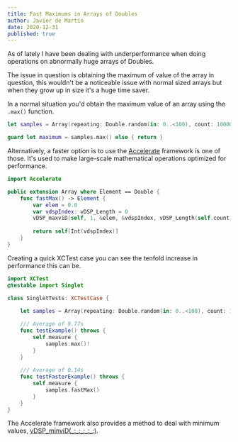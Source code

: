 ```yaml
---
title: Fast Maximums in Arrays of Doubles
author: Javier de Martín
date: 2020-12-31
published: true
---
```


As of lately I have been dealing with underperformance when doing operations on abnormally huge arrays of Doubles.

The issue in question is obtaining the maximum of value of the array in question, this wouldn't be a noticeable issue with normal sized arrays but when they grow up in size it's a huge time saver.

In a normal situation you'd obtain the maximum value of an array using the `.max()` function.

```swift
let samples = Array(repeating: Double.random(in: 0..<100), count: 100000000)

guard let maximum = samples.max() else { return }
```

Alternatively, a faster option is to use the [Accelerate](https://developer.apple.com/documentation/accelerate#) framework is one of those. It's used to make large-scale mathematical operations optimized for performance.

```swift
import Accelerate

public extension Array where Element == Double {
    func fastMax() -> Element {
        var elem = 0.0
        var vdspIndex: vDSP_Length = 0
        vDSP_maxviD(self, 1, &elem, &vdspIndex, vDSP_Length(self.count))
        
        return self[Int(vdspIndex)]
    }
}
```

Creating a quick XCTest case you can see the tenfold increase in performance this can be.

```swift
import XCTest
@testable import Singlet

class SingletTests: XCTestCase {
    
    let samples = Array(repeating: Double.random(in: 0..<100), count: 100000000)

	/// Average of 9.77s
    func testExample() throws {
        self.measure {
            samples.max()!
        }
    }
    
	/// Average of 0.14s    
    func testFasterExample() throws {
        self.measure {
            samples.fastMax()
        }
    }
}
```

The Accelerate framework also provides a method to deal with minimum values, [vDSP_minviD(\_:\_:\_:\_:\_:)](https://developer.apple.com/documentation/accelerate/1450441-vdsp_minvid#).
